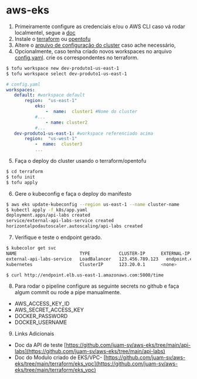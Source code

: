 # aws-eks

 1. Primeiramente configure as credenciais e/ou o AWS CLI caso vá rodar localmentel, segue a [doc](https://docs.aws.amazon.com/cli/latest/userguide/cli-chap-configure.html)
 2. Instale o [terraform](https://developer.hashicorp.com/terraform/tutorials/aws-get-started/install-cli) ou [opentofu](https://opentofu.org/docs/intro/install/)
 3. Altere o [arquivo de configuração do cluster](https://github.com/juam-sv/aws-eks/blob/main/terraform/config.yaml) caso ache necessário, 
 4. Opcionalmente, caso tenha criado novos workspaces no arquivo [config.yaml](https://github.com/juam-sv/aws-eks/blob/main/terraform/config.yaml). crie os correspondentes no terraform.
  ```bash
$ tofu workspace new dev-produto1-us-east-1
$ tofu workspace select dev-produto1-us-east-1
```
 ```yaml
# config.yaml
workspaces:
	default: #workspace default
		region:  "us-east-1"
			eks:
				-  name:  cluster1 #Nome do cluster
			#...
				- name: cluster2
			#...
	dev-produto1-us-east-1: #workspace referenciado acima
		region:  "us-west-1"
			-  name:  cluster3
			...
```
 5. Faça o deploy do cluster usando o terraform/opentofu
```bash
$ cd terraform 
$ tofu init
$ tofu apply
``` 
6. Gere o kubeconfig e faça o deploy do manifesto
```bash
$ aws eks update-kubeconfig --region us-east-1 --name cluster-name
$ kubectl apply -f k8s/app.yaml
deployment.apps/api-labs created
service/external-api-labs-service created
horizontalpodautoscaler.autoscaling/api-labs created
``` 
7. Verifique e teste o endpoint gerado.
```bash
$ kubecolor get svc
NAME                        TYPE           CLUSTER-IP      EXTERNAL-IP                                                                     PORT(S)          AGE
external-api-labs-service   LoadBalancer   123.456.789.123   endpoint.elb.us-east-1.amazonaws.com   5000:30808/TCP   69m
kubernetes                  ClusterIP      123.20.0.1      <none>                                                                          443/TCP          83m

$ curl http://endpoint.elb.us-east-1.amazonaws.com:5000/time
``` 
 8. Para rodar o pipeline configure as seguinte secrets no github e faça algum commit ou rode a pipe manualmente.
 - AWS_ACCESS_KEY_ID
 - AWS_SECRET_ACCESS_KEY
 - DOCKER_PASSWORD
 - DOCKER_USERNAME

9. Links Adicionais
 - Doc da API de teste [https://github.com/juam-sv/aws-eks/tree/main/api-labs](https://github.com/juam-sv/aws-eks/tree/main/api-labs) 
 - Doc do Modulo criado de EKS/VPC- [https://github.com/juam-sv/aws-eks/tree/main/terraform/eks_vpc](https://github.com/juam-sv/aws-eks/tree/main/terraform/eks_vpc)